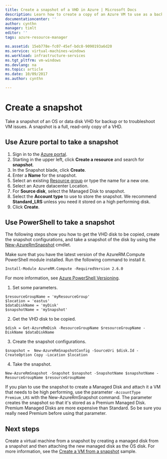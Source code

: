 ```yaml
---
title: Create a snapshot of a VHD in Azure | Microsoft Docs
description: Learn how to create a copy of an Azure VM to use as a back up or for troubleshooting issues.
documentationcenter: ''
author: cynthn
manager: timlt
editor: ''
tags: azure-resource-manager

ms.assetid: 15eb778e-fc07-45ef-bdc8-9090193a6d20
ms.service: virtual-machines-windows
ms.workload: infrastructure-services
ms.tgt_pltfrm: vm-windows
ms.devlang: na
ms.topic: article
ms.date: 10/09/2017
ms.author: cynthn

---
```

# Create a snapshot

Take a snapshot of an OS or data disk VHD for backup or to troubleshoot VM issues. A snapshot is a full, read-only copy of a VHD. 

## Use Azure portal to take a snapshot 

1. Sign in to the [Azure portal](https://portal.azure.com).
2. Starting in the upper left, click **Create a resource** and search for **snapshot**.
3. In the Snapshot blade, click **Create**.
4. Enter a **Name** for the snapshot.
5. Select an existing [Resource group](../../azure-resource-manager/resource-group-overview.md#resource-groups) or type the name for a new one. 
6. Select an Azure datacenter Location.  
7. For **Source disk**, select the Managed Disk to snapshot.
8. Select the **Account type** to use to store the snapshot. We recommend **Standard_LRS** unless you need it stored on a high performing disk.
9. Click **Create**.

## Use PowerShell to take a snapshot
The following steps show you how to get the VHD disk to be copied, create the snapshot configurations, and take a snapshot of the disk by using the [New-AzureRmSnapshot](/powershell/module/azurerm.compute/new-azurermsnapshot) cmdlet. 

Make sure that you have the latest version of the AzureRM.Compute PowerShell module installed. Run the following command to install it.

```
Install-Module AzureRM.Compute -RequiredVersion 2.6.0
```
For more information, see [Azure PowerShell Versioning](/powershell/azure/overview).


1. Set some parameters. 

 ```azurepowershell-interactive
$resourceGroupName = 'myResourceGroup' 
$location = 'eastus' 
$dataDiskName = 'myDisk' 
$snapshotName = 'mySnapshot'  
```

2. Get the VHD disk to be copied.

 ```azurepowershell-interactive
$disk = Get-AzureRmDisk -ResourceGroupName $resourceGroupName -DiskName $dataDiskName 
```
3. Create the snapshot configurations. 

 ```azurepowershell-interactive
$snapshot =  New-AzureRmSnapshotConfig -SourceUri $disk.Id -CreateOption Copy -Location $location 
```
4. Take the snapshot.

 ```azurepowershell-interactive
New-AzureRmSnapshot -Snapshot $snapshot -SnapshotName $snapshotName -ResourceGroupName $resourceGroupName 
```
If you plan to use the snapshot to create a Managed Disk and attach it a VM that needs to be high performing, use the parameter `-AccountType Premium_LRS` with the New-AzureRmSnapshot command. The parameter creates the snapshot so that it's stored as a Premium Managed Disk. Premium Managed Disks are more expensive than Standard. So be sure you really need Premium before using that parameter.

## Next steps

Create a virtual machine from a snapshot by creating a managed disk from a snapshot and then attaching the new managed disk as the OS disk. For more information, see the [Create a VM from a snapshot](./../scripts/virtual-machines-windows-powershell-sample-create-vm-from-snapshot.md?toc=%2fpowershell%2fmodule%2ftoc.json) sample.
